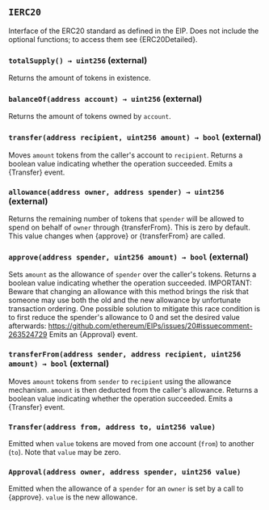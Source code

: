 ## `IERC20`



Interface of the ERC20 standard as defined in the EIP. Does not include
the optional functions; to access them see {ERC20Detailed}.


### `totalSupply() → uint256` (external)



Returns the amount of tokens in existence.

### `balanceOf(address account) → uint256` (external)



Returns the amount of tokens owned by `account`.

### `transfer(address recipient, uint256 amount) → bool` (external)



Moves `amount` tokens from the caller's account to `recipient`.
Returns a boolean value indicating whether the operation succeeded.
Emits a {Transfer} event.

### `allowance(address owner, address spender) → uint256` (external)



Returns the remaining number of tokens that `spender` will be
allowed to spend on behalf of `owner` through {transferFrom}. This is
zero by default.
This value changes when {approve} or {transferFrom} are called.

### `approve(address spender, uint256 amount) → bool` (external)



Sets `amount` as the allowance of `spender` over the caller's tokens.
Returns a boolean value indicating whether the operation succeeded.
IMPORTANT: Beware that changing an allowance with this method brings the risk
that someone may use both the old and the new allowance by unfortunate
transaction ordering. One possible solution to mitigate this race
condition is to first reduce the spender's allowance to 0 and set the
desired value afterwards:
https://github.com/ethereum/EIPs/issues/20#issuecomment-263524729
Emits an {Approval} event.

### `transferFrom(address sender, address recipient, uint256 amount) → bool` (external)



Moves `amount` tokens from `sender` to `recipient` using the
allowance mechanism. `amount` is then deducted from the caller's
allowance.
Returns a boolean value indicating whether the operation succeeded.
Emits a {Transfer} event.


### `Transfer(address from, address to, uint256 value)`



Emitted when `value` tokens are moved from one account (`from`) to
another (`to`).
Note that `value` may be zero.

### `Approval(address owner, address spender, uint256 value)`



Emitted when the allowance of a `spender` for an `owner` is set by
a call to {approve}. `value` is the new allowance.

